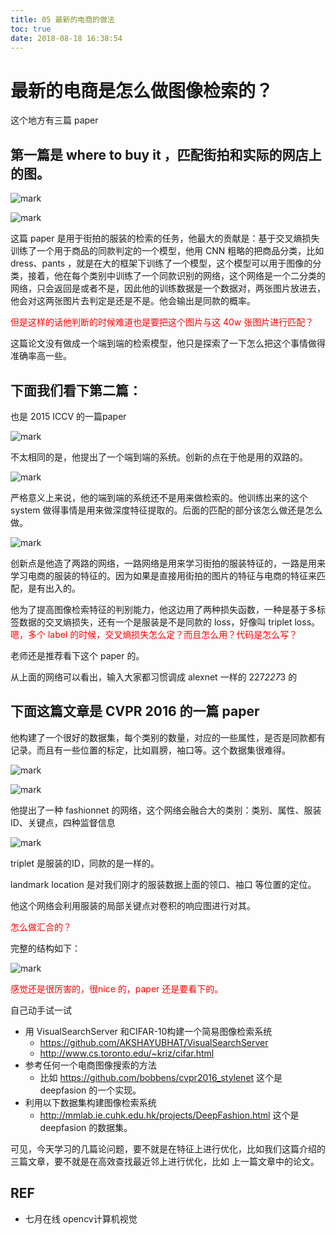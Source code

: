 ```yaml
---
title: 05 最新的电商的做法
toc: true
date: 2018-08-18 16:38:54
---
```




# 最新的电商是怎么做图像检索的？

这个地方有三篇 paper

## 第一篇是 where to buy it ，匹配街拍和实际的网店上的图。

![mark](http://pacdb2bfr.bkt.clouddn.com/blog/image/180814/BCc9mhKGj0.png?imageslim)


![mark](http://pacdb2bfr.bkt.clouddn.com/blog/image/180814/k0gHC153Ih.png?imageslim)


这篇 paper 是用于街拍的服装的检索的任务，他最大的贡献是：基于交叉熵损失训练了一个用于商品的同款判定的一个模型，他用 CNN 粗略的把商品分类，比如 dress、pants ，就是在大的框架下训练了一个模型，这个模型可以用于图像的分类，接着，他在每个类别中训练了一个同款识别的网络，这个网络是一个二分类的网络，只会返回是或者不是，因此他的训练数据是一个数据对，两张图片放进去，他会对这两张图片去判定是还是不是。他会输出是同款的概率。

<span style="color:red;">但是这样的话他判断的时候难道也是要把这个图片与这 40w 张图片进行匹配？</span>

这篇论文没有做成一个端到端的检索模型，他只是探索了一下怎么把这个事情做得准确率高一些。



## 下面我们看下第二篇：

也是 2015 ICCV 的一篇paper

![mark](http://pacdb2bfr.bkt.clouddn.com/blog/image/180814/D1lIB3igcj.png?imageslim)


不太相同的是，他提出了一个端到端的系统。创新的点在于他是用的双路的。


![mark](http://pacdb2bfr.bkt.clouddn.com/blog/image/180814/AigkI6b6C4.png?imageslim)


严格意义上来说，他的端到端的系统还不是用来做检索的。他训练出来的这个 system 做得事情是用来做深度特征提取的。后面的匹配的部分该怎么做还是怎么做。

![mark](http://pacdb2bfr.bkt.clouddn.com/blog/image/180814/gLjDl2bbLE.png?imageslim)

创新点是他造了两路的网络，一路网络是用来学习街拍的服装特征的，一路是用来学习电商的服装的特征的。因为如果是直接用街拍的图片的特征与电商的特征来匹配，是有出入的。

他为了提高图像检索特征的判别能力，他这边用了两种损失函数，一种是基于多标签数据的交叉熵损失，还有一个是服装是不是同款的 loss，好像叫 triplet loss。<span style="color:red;">嗯，多个 label 的时候，交叉熵损失怎么定？而且怎么用？代码是怎么写？</span>

老师还是推荐看下这个 paper 的。

从上面的网络可以看出，输入大家都习惯调成 alexnet 一样的 227*227*3 的



## 下面这篇文章是 CVPR 2016 的一篇 paper

他构建了一个很好的数据集，每个类别的数量，对应的一些属性，是否是同款都有记录。而且有一些位置的标定，比如肩膀，袖口等。这个数据集很难得。

![mark](http://pacdb2bfr.bkt.clouddn.com/blog/image/180814/83c3Iel86H.png?imageslim)


![mark](http://pacdb2bfr.bkt.clouddn.com/blog/image/180814/gg3mcgbbGb.png?imageslim)

他提出了一种 fashionnet 的网络，这个网络会融合大的类别：类别、属性、服装ID、关键点，四种监督信息

![mark](http://pacdb2bfr.bkt.clouddn.com/blog/image/180814/GgfHmmCiei.png?imageslim)

triplet 是服装的ID，同款的是一样的。

landmark location 是对我们刚才的服装数据上面的领口、袖口 等位置的定位。

他这个网络会利用服装的局部关键点对卷积的响应图进行对其。

<span style="color:red;">怎么做汇合的？</span>

完整的结构如下：

![mark](http://pacdb2bfr.bkt.clouddn.com/blog/image/180814/E31gmdI4Le.png?imageslim)

<span style="color:red;">感觉还是很厉害的，很nice 的，paper 还是要看下的。</span>




⾃⼰动⼿试⼀试


- ⽤ VisualSearchServer 和CIFAR-10构建⼀个简易图像检索系统
    - https://github.com/AKSHAYUBHAT/VisualSearchServer
    - http://www.cs.toronto.edu/~kriz/cifar.html
- 参考任何⼀个电商图像搜索的⽅法
    - ⽐如 https://github.com/bobbens/cvpr2016_stylenet 这个是 deepfasion 的一个实现。
- 利⽤以下数据集构建图像检索系统
    - http://mmlab.ie.cuhk.edu.hk/projects/DeepFashion.html 这个是 deepfasion 的数据集。


可见，今天学习的几篇论问题，要不就是在特征上进行优化，比如我们这篇介绍的三篇文章，要不就是在高效查找最近邻上进行优化，比如 上一篇文章中的论文。





## REF

- 七月在线 opencv计算机视觉
